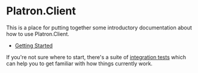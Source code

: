 # Platron.Client

This is a place for putting together some introductory documentation about how to use Platron.Client.

 - [Getting Started](https://github.com/sergiorykov/platron.client/blob/master/docs/getting-started.md)

If you're not sure where to start, there's a suite of 
[integration tests](https://github.com/sergiorykov/platron.client/tree/master/Source/Platron.Client.Tests/PlatronIntegrationTests.cs)
which can help you to get familiar with how things currently work.
